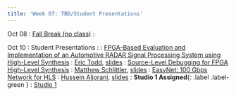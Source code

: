 ```yaml
---
title: 'Week 07: TBD/Student Presentations'
---
```


Oct 08
: [Fall Break (no class)](#)
  : [](#)

Oct 10
: Student Presentations
  : [](#)
: [FPGA-Based Evaluation and Implementation of an Automotive RADAR Signal Processing System using High-Level Synthesis](https://ieeexplore.ieee.org/stamp/stamp.jsp?tp=&arnumber=9255725)
  : [Eric Todd](#), [slides](#)
: [Source-Level Debugging for FPGA High-Level Synthesis](https://ieeexplore.ieee.org/document/6927496)
  : [Matthew Schlittler](#), [slides](#)
: [EasyNet: 100 Gbps Network for HLS](https://ieeexplore.ieee.org/document/9556439)
  : [Hussein Aljorani](#), [slides](#)
: **Studio 1 Assigned**{: .label .label-green }
  : [Studio 1](../assets/2024_10_10-studio1.pdf)
